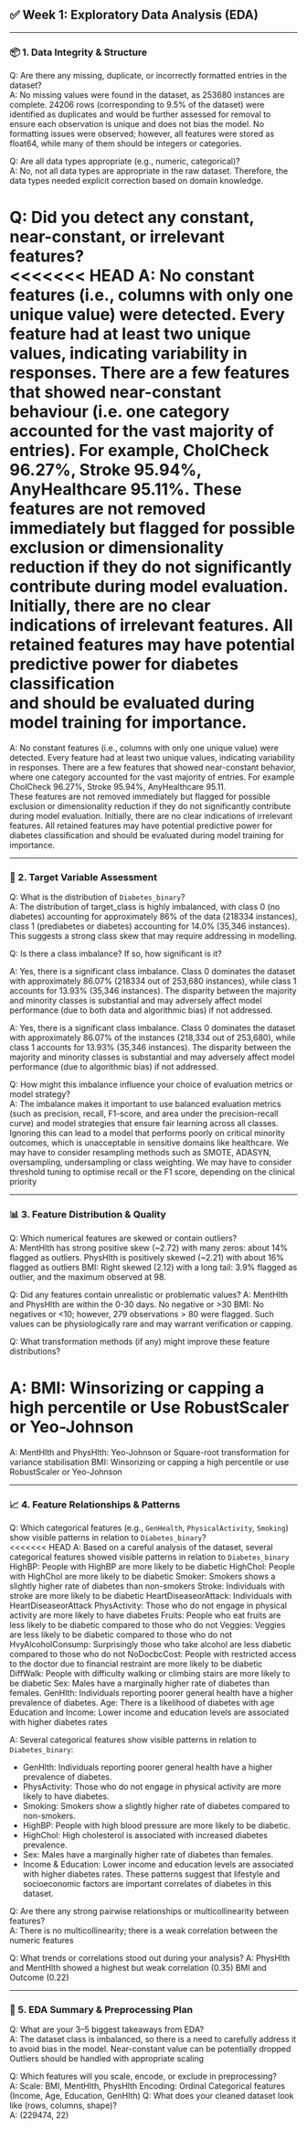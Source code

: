 ## ✅ Week 1: Exploratory Data Analysis (EDA)

---
### 📦 1. Data Integrity & Structure

Q: Are there any missing, duplicate, or incorrectly formatted entries in the dataset?  
A: No missing values were found in the dataset, as 253680 instances are complete.
   24206 rows (corresponding to 9.5% of the dataset) were identified as duplicates and would be further assessed for removal to ensure each observation is 
   unique and does not bias the model.
   No formatting issues were observed; however, all features were stored as float64, while many of them should be integers or categories.
    
Q: Are all data types appropriate (e.g., numeric, categorical)?  
A: No, not all data types are appropriate in the raw dataset. Therefore, the data types needed explicit correction based on domain knowledge.

Q: Did you detect any constant, near-constant, or irrelevant features?  
<<<<<<< HEAD
A: No constant features (i.e., columns with only one unique value) were detected. Every feature had at least two unique values, indicating variability in   
   responses.
   There are a few features that showed near-constant behaviour (i.e. one category accounted for the vast majority of entries). For example, CholCheck                       
   96.27%, Stroke 95.94%, AnyHealthcare 95.11%. These features are not removed immediately but flagged for possible exclusion or dimensionality reduction if 
   they do not significantly contribute during model evaluation.
   Initially, there are no clear indications of irrelevant features. All retained features may have potential predictive power for diabetes classification      
   and should be evaluated during model training for importance.
=======
A: No constant features (i.e., columns with only one unique value) were detected. Every feature had at least two unique values, indicating variability     in responses.
   There are a few features that showed near-constant behavior, where one category accounted for the vast majority of entries. For example CholCheck                   96.27%, Stroke 95.94%, AnyHealthcare 95.11.      
These features are not removed immediately but flagged for possible exclusion or dimensionality reduction if they do not significantly contribute during model evaluation.
Initially, there are no clear indications of irrelevant features. All retained features may have potential predictive power for diabetes classification and should be evaluated during model training for importance.


---
### 🎯 2. Target Variable Assessment 

Q: What is the distribution of `Diabetes_binary`?  
A: The distribution of target_class is highly imbalanced, with class 0 (no diabetes) accounting for approximately 86% of the data (218334 instances), class 1 (prediabetes or diabetes) accounting for 14.0% (35,346 instances). This suggests a strong class skew that may require addressing in modelling.

Q: Is there a class imbalance? If so, how significant is it?  

A: Yes, there is a significant class imbalance. Class 0 dominates the dataset with approximately 86.07% (218334 out of 253,680 instances), while class 1 accounts for 13.93% (35,346 instances). The disparity between the majority and minority classes is substantial and may adversely affect model performance (due to both data and algorithmic bias) if not addressed.

A: Yes, there is a significant class imbalance. Class 0 dominates the dataset with approximately 86.07% of the instances (218,334 out of 253,680), while class 1 accounts for 13.93% (35,346 instances). The disparity between the majority and minority classes is substantial and may adversely affect model performance (due to algorithmic bias) if not addressed.


Q: How might this imbalance influence your choice of evaluation metrics or model strategy?  
A: The imbalance makes it important to use balanced evaluation metrics (such as precision, recall, F1-score, and area under the precision-recall curve) and model strategies that ensure fair learning across all classes. Ignoring this can lead to a model that performs poorly on critical minority outcomes, which is unacceptable in sensitive domains like healthcare.
We may have to consider resampling methods such as SMOTE, ADASYN, oversampling, undersampling or class weighting.
We may have to consider threshold tuning to optimise recall or the F1 score, depending on the clinical priority

---
### 📊 3. Feature Distribution & Quality

Q: Which numerical features are skewed or contain outliers?  
A:  MentHlth has strong positive skew (~2.72) with many zeros: about 14% flagged as outliers.
    PhysHlth is positively skewed (~2.21) with about 16% flagged as outliers
    BMI: Right skewed (2.12) with a long tail: 3.9% flagged as outlier, and the maximum observed at 98.
    
Q: Did any features contain unrealistic or problematic values?
A:  MentHlth and PhysHlth are within the 0-30 days. No negative or >30
    BMI: No negatives or <10; however, 279 observations > 80 were flagged. Such values can be physiologically rare and may warrant verification or capping.
    
Q: What transformation methods (if any) might improve these feature distributions?  

A:  BMI: Winsorizing or capping a high percentile or Use RobustScaler or Yeo-Johnson 
=======
A:  MentHlth and PhysHlth: Yeo-Johnson or Square-root transformation for variance stabilisation
    BMI: Winsorizing or capping a high percentile or use RobustScaler or Yeo-Johnson 


---
### 📈 4. Feature Relationships & Patterns

Q: Which categorical features (e.g., `GenHealth`, `PhysicalActivity`, `Smoking`) show visible patterns in relation to `Diabetes_binary`?  
<<<<<<< HEAD
A: Based on a careful analysis of the dataset, several categorical features showed visible patterns in relation to `Diabetes_binary`
HighBP: People with HighBP are more likely to be diabetic
HighChol: People with HighChol are more likely to be diabetic
Smoker: Smokers shows a slightly higher rate of diabetes than non-smokers
Stroke: Individuals with stroke are more likely to be diabetic
HeartDiseaseorAttack: Individuals with HeartDiseaseorAttack
PhysActivity: Those who do not engage in physical activity are more likely to have diabetes
Fruits: People who eat fruits are less likely to be diabetic compared to those who do not
Veggies: Veggies are less likely to be diabetic compared to those who do not
HvyAlcoholConsump: Surprisingly those who take alcohol are less diabetic compared to those who do not
NoDocbcCost: People with restricted access to the doctor due to financial restraint are more likely to be diabetic
DiffWalk: People with difficulty walking or climbing stairs are more likely to be diabetic
Sex: Males have a marginally higher rate of diabetes than females.
GenHlth: Individuals reporting poorer general health have a higher prevalence of diabetes.
Age: There is a likelihood of diabetes with age
Education and Income: Lower income and education levels are associated with higher diabetes rates

A: Several categorical features show visible patterns in relation to `Diabetes_binary`:
   - GenHlth: Individuals reporting poorer general health have a higher prevalence of diabetes.
   - PhysActivity: Those who do not engage in physical activity are more likely to have diabetes.
   - Smoking: Smokers show a slightly higher rate of diabetes compared to non-smokers.
   - HighBP: People with high blood pressure are more likely to be diabetic.
   - HighChol: High cholesterol is associated with increased diabetes prevalence.
   - Sex: Males have a marginally higher rate of diabetes than females.
   - Income & Education: Lower income and education levels are associated with higher diabetes rates.
   These patterns suggest that lifestyle and socioeconomic factors are important correlates of diabetes in this dataset.


Q: Are there any strong pairwise relationships or multicollinearity between features?  
A:  There is no multicollinearity; there is a weak correlation between the numeric features

Q: What trends or correlations stood out during your analysis?
A:  PhysHlth and MentHlth showed a highest but weak correlation (0.35)
    BMI and Outcome (0.22)

---
### 🧰 5. EDA Summary & Preprocessing Plan

Q: What are your 3–5 biggest takeaways from EDA?  
A:  The dataset class is imbalanced, so there is a need to carefully address it to avoid bias in the model.
    Near-constant value can be potentially dropped
    Outliers should be handled with appropriate scaling

Q: Which features will you scale, encode, or exclude in preprocessing?  
A:  Scale: BMI, MentHlth, PhysHlth
Encoding: Ordinal Categorical features (Income, Age, Education, GenHlth)
Q: What does your cleaned dataset look like (rows, columns, shape)?  
A:  (229474, 22)

